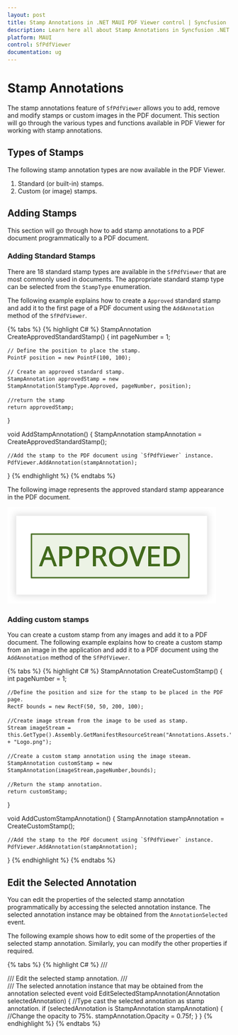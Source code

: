 ```yaml
---
layout: post
title: Stamp Annotations in .NET MAUI PDF Viewer control | Syncfusion
description: Learn here all about Stamp Annotations in Syncfusion .NET MAUI PDF Viewer (SfPdfViewer) control and its types.
platform: MAUI
control: SfPdfViewer
documentation: ug
---
```


# Stamp Annotations

The stamp annotations feature of `SfPdfViewer` allows you to add, remove and modify stamps or custom images in the PDF document. This section will go through the various types and functions available in PDF Viewer for working with stamp annotations.

## Types of Stamps

The following stamp annotation types are now available in the PDF Viewer.

1.	Standard (or built-in) stamps.
2.	Custom (or image) stamps.

## Adding Stamps

This section will go through how to add stamp annotations to a PDF document programmatically to a PDF document.

### Adding Standard Stamps

There are 18 standard stamp types are available in the `SfPdfViewer` that are most commonly used in documents. The appropriate standard stamp type can be selected from the `StampType` enumeration. 

The following example explains how to create a `Approved` standard stamp and add it to the first page of a PDF document using the `AddAnnotation` method of the `SfPdfViewer`.

{% tabs %}
{% highlight C# %}
StampAnnotation CreateApprovedStandardStamp()
{
    int pageNumber = 1;

    // Define the position to place the stamp.
    PointF position = new PointF(100, 100);

    // Create an approved standard stamp.
    StampAnnotation approvedStamp = new StampAnnotation(StampType.Approved, pageNumber, position);
    
    //return the stamp
    return approvedStamp;
}

void AddStampAnnotation()
{
    StampAnnotation stampAnnotation = CreateApprovedStandardStamp();

    //Add the stamp to the PDF document using `SfPdfViewer` instance.
    PdfViewer.AddAnnotation(stampAnnotation);
}
{% endhighlight %}
{% endtabs %}

The following image represents the approved standard stamp appearance in the PDF document.

![Standard Approved Stamp.](Images/Annotations/approved-stamp.png)

### Adding custom stamps

You can create a custom stamp from any images and add it to a PDF document. The following example explains how to create a custom stamp from an image in the application and add it to a PDF document using the `AddAnnotation` method of the `SfPdfViewer`.

{% tabs %}
{% highlight C# %}
StampAnnotation CreateCustomStamp()
{
    int pageNumber = 1;

    //Define the position and size for the stamp to be placed in the PDF page.
    RectF bounds = new RectF(50, 50, 200, 100);

    //Create image stream from the image to be used as stamp.
    Stream imageStream = this.GetType().Assembly.GetManifestResourceStream("Annotations.Assets." + "Logo.png");

    //Create a custom stamp annotation using the image steeam.
    StampAnnotation customStamp = new StampAnnotation(imageStream,pageNumber,bounds);

    //Return the stamp annotation.
    return customStamp;
}

void AddCustomStampAnnotation()
{
    StampAnnotation stampAnnotation = CreateCustomStamp();

    //Add the stamp to the PDF document using `SfPdfViewer` instance.
    PdfViewer.AddAnnotation(stampAnnotation);
}
{% endhighlight %}
{% endtabs %}

## Edit the Selected Annotation

You can edit the properties of the selected stamp annotation programmatically by accessing the selected annotation instance. The selected annotation instance may be obtained from the `AnnotationSelected` event. 

The following example shows how to edit some of the properties of the selected stamp annotation. Similarly, you can modify the other properties if required.

{% tabs %}
{% highlight C# %}
/// <summary>
/// Edit the selected stamp annotation.
/// </summary>
/// <param name="selectedAnnotation">The selected annotation instance that may be obtained from the annotation selected event</param>
void EditSelectedStampAnnotation(Annotation selectedAnnotation)
{
    //Type cast the selected annotation as stamp annotation.
    if (selectedAnnotation is StampAnnotation stampAnnotation)
    {
        //Change the opacity to 75%.
        stampAnnotation.Opacity = 0.75f;
    }
}
{% endhighlight %}
{% endtabs %}
